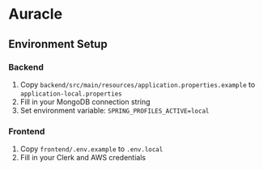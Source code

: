 # Auracle

## Environment Setup

### Backend
1. Copy `backend/src/main/resources/application.properties.example` to `application-local.properties`
2. Fill in your MongoDB connection string
3. Set environment variable: `SPRING_PROFILES_ACTIVE=local`

### Frontend
1. Copy `frontend/.env.example` to `.env.local`
2. Fill in your Clerk and AWS credentials